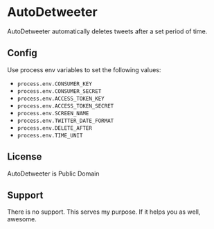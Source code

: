 # AutoDetweeter

AutoDetweeter automatically deletes tweets after a set period of time.

## Config
Use process env variables to set the following values:

- `process.env.CONSUMER_KEY`
- `process.env.CONSUMER_SECRET`
- `process.env.ACCESS_TOKEN_KEY`
- `process.env.ACCESS_TOKEN_SECRET`
- `process.env.SCREEN_NAME`
- `process.env.TWITTER_DATE_FORMAT`
- `process.env.DELETE_AFTER`
- `process.env.TIME_UNIT`

## License

AutoDetweeter is Public Domain

## Support

There is no support. This serves my purpose. If it helps you as well, awesome.